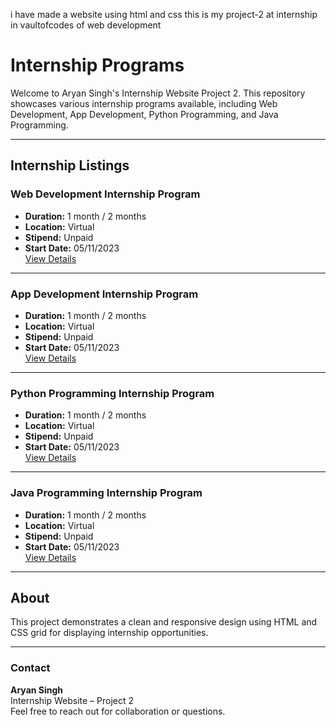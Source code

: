 i have made a website using html and css this is my project-2 at internship in vaultofcodes of web development
# Internship Programs

Welcome to Aryan Singh's Internship Website Project 2. This repository showcases various internship programs available, including Web Development, App Development, Python Programming, and Java Programming.

---

## Internship Listings

### Web Development Internship Program
- **Duration:** 1 month / 2 months  
- **Location:** Virtual  
- **Stipend:** Unpaid  
- **Start Date:** 05/11/2023  
[View Details](https://example.com)

---

### App Development Internship Program
- **Duration:** 1 month / 2 months  
- **Location:** Virtual  
- **Stipend:** Unpaid  
- **Start Date:** 05/11/2023  
[View Details](https://example.com)

---

### Python Programming Internship Program
- **Duration:** 1 month / 2 months  
- **Location:** Virtual  
- **Stipend:** Unpaid  
- **Start Date:** 05/11/2023  
[View Details](https://example.com)

---

### Java Programming Internship Program
- **Duration:** 1 month / 2 months  
- **Location:** Virtual  
- **Stipend:** Unpaid  
- **Start Date:** 05/11/2023  
[View Details](https://example.com)

---

## About
This project demonstrates a clean and responsive design using HTML and CSS grid for displaying internship opportunities.

---

### Contact
**Aryan Singh**  
Internship Website – Project 2  
Feel free to reach out for collaboration or questions.
